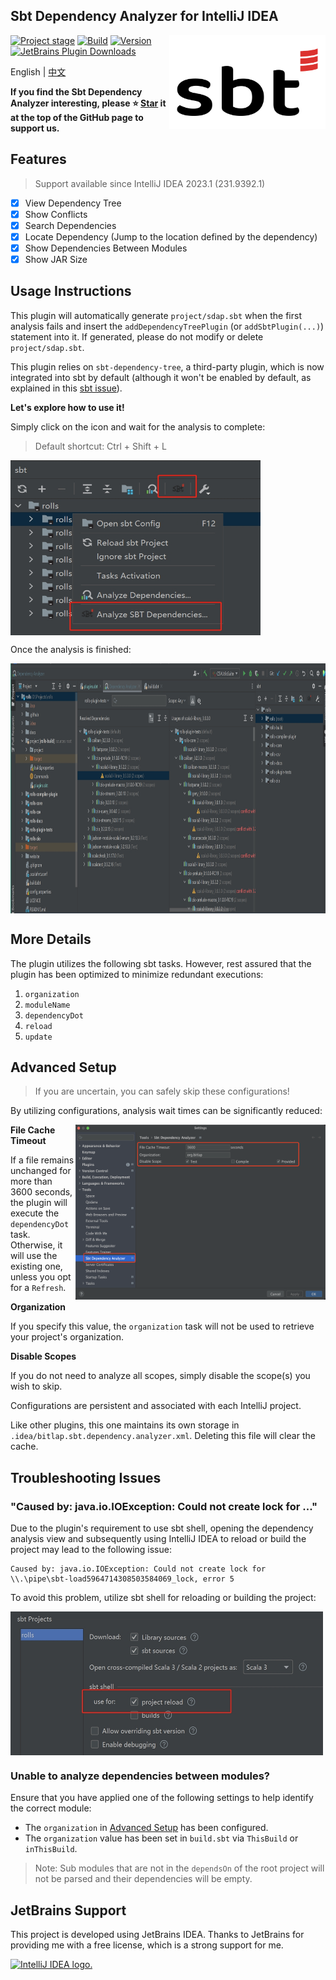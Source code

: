 Sbt Dependency Analyzer for IntelliJ IDEA
---------

<img src="./logo.svg" width = "250" height = "150" alt="logo" align="right" />

[![Project stage](https://img.shields.io/badge/Project%20Stage-Production%20Ready-brightgreen.svg)](https://github.com/bitlap/bitlap/wiki/Project-Stages)
[![Build](https://github.com/bitlap/intellij-sbt-dependency-analyzer/actions/workflows/ScalaCI.yml/badge.svg)](https://github.com/bitlap/intellij-sbt-dependency-analyzer/actions/workflows/ScalaCI.yml)
[![Version](https://img.shields.io/jetbrains/plugin/v/22427-sbt-dependency-analyzer?label=Version)](https://plugins.jetbrains.com/plugin/22427-sbt-dependency-analyzer/versions)
[![JetBrains Plugin Downloads](https://img.shields.io/jetbrains/plugin/d/22427?label=JetBrains%20Plugin%20Downloads)](https://plugins.jetbrains.com/plugin/22427-sbt-dependency-analyzer)

English | [中文](README-CN.md)

**If you find the Sbt Dependency Analyzer interesting, please ⭐ [Star](https://github.com/bitlap/intellij-sbt-dependency-analyzer) it at the top of the GitHub page to support us.**

## Features

> Support available since IntelliJ IDEA 2023.1 (231.9392.1)

- [x] View Dependency Tree
- [x] Show Conflicts
- [x] Search Dependencies
- [x] Locate Dependency (Jump to the location defined by the dependency)
- [x] Show Dependencies Between Modules
- [x] Show JAR Size

## Usage Instructions

This plugin will automatically generate `project/sdap.sbt` when the first analysis fails and insert the `addDependencyTreePlugin` (or `addSbtPlugin(...)`) statement into it. If generated, please do not modify or delete `project/sdap.sbt`. 

This plugin relies on `sbt-dependency-tree`, a third-party plugin, which is now integrated into sbt by default (although it won't be enabled by default, as explained in this [sbt issue](https://github.com/sbt/sbt/pull/5880)).

**Let's explore how to use it!**

Simply click on the icon and wait for the analysis to complete:

> Default shortcut: Ctrl + Shift + L

<img src="./docs/gotoAnalyze1.jpg" width = "400" height = "280" alt="settings" align="center" />

Once the analysis is finished:

<img src="./docs/dependencyTreeConflicts.jpg" width = "1000" height = "400" alt="settings" align="center" />

## More Details

The plugin utilizes the following sbt tasks. However, rest assured that the plugin has been optimized to minimize redundant executions:

1. `organization`
2. `moduleName`
3. `dependencyDot`
4. `reload`
5. `update`

## Advanced Setup

> If you are uncertain, you can safely skip these configurations!

By utilizing configurations, analysis wait times can be significantly reduced:

<img src="./docs/settings.png" width = "400" height = "280" alt="settings" align="right" />

**File Cache Timeout**

If a file remains unchanged for more than 3600 seconds, the plugin will execute the `dependencyDot` task. Otherwise, it will use the existing one, unless you opt for a `Refresh`.

**Organization** 

If you specify this value, the `organization` task will not be used to retrieve your project's organization.

**Disable Scopes**

If you do not need to analyze all scopes, simply disable the scope(s) you wish to skip.

Configurations are persistent and associated with each IntelliJ project.

Like other plugins, this one maintains its own storage in `.idea/bitlap.sbt.dependency.analyzer.xml`. Deleting this file will clear the cache.

## Troubleshooting Issues

### "Caused by: java.io.IOException: Could not create lock for ..."

Due to the plugin's requirement to use sbt shell, opening the dependency analysis view and subsequently using IntelliJ IDEA to reload or build the project may lead to the following issue:
```
Caused by: java.io.IOException: Could not create lock for \\.\pipe\sbt-load5964714308503584069_lock, error 5
```

To avoid this problem, utilize sbt shell for reloading or building the project:

<img src="./docs/sbtShellUseForReload.jpg" width = "500" height = "230" alt="settings" align="center" />

### Unable to analyze dependencies between modules?

Ensure that you have applied one of the following settings to help identify the correct module:
- The `organization` in [Advanced Setup](#advanced-setup) has been configured.
- The `organization` value has been set in `build.sbt` via `ThisBuild` or `inThisBuild`.

> Note: Sub modules that are not in the `dependsOn` of the root project will not be parsed and their dependencies will be empty.

## JetBrains Support

This project is developed using JetBrains IDEA.
Thanks to JetBrains for providing me with a free license, which is a strong support for me.

<a href="www.jetbrains.com">
<img src="https://resources.jetbrains.com/storage/products/company/brand/logos/jb_beam.svg?_gl=1*8f2ovk*_ga*NTY2NTA4Mzg1LjE2NzU3MzgzMTI.*_ga_9J976DJZ68*MTcwMzIwOTE4NS4xODUuMS4xNzAzMjA5NDYzLjI4LjAuMA..&_ga=2.177269094.2105719560.1703209186-566508385.1675738312" alt="IntelliJ IDEA logo.">
</a>

<br />
